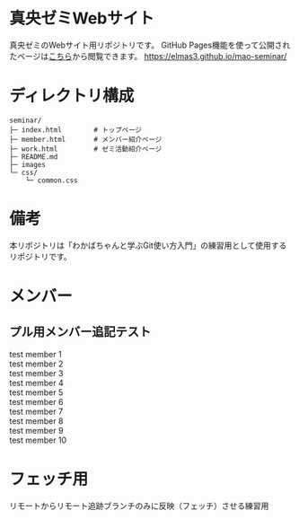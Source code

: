 # 真央ゼミWebサイト
真央ゼミのWebサイト用リポジトリです。
GitHub Pages機能を使って公開されたページは[こちら](https://elmas3.github.io/mao-seminar/)から閲覧できます。
https://elmas3.github.io/mao-seminar/

# ディレクトリ構成
```
seminar/
├─ index.html        # トップページ
├─ member.html       # メンバー紹介ページ
├─ work.html         # ゼミ活動紹介ページ
├─ README.md
├─ images
└─ css/
    └─ common.css
```

# 備考
本リポジトリは「わかばちゃんと学ぶGit使い方入門」の練習用として使用するリポジトリです。

# メンバー
## プル用メンバー追記テスト
test member 1  
test member 2  
test member 3  
test member 4  
test member 5  
test member 6  
test member 7  
test member 8  
test member 9  
test member 10  

# フェッチ用
リモートからリモート追跡ブランチのみに反映（フェッチ）させる練習用
